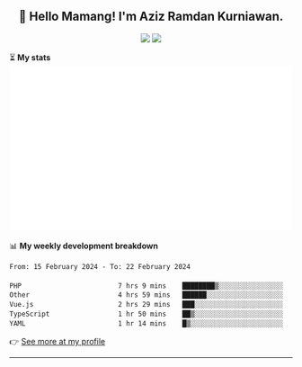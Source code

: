 <h2 align="center">👋 Hello Mamang! I'm Aziz Ramdan Kurniawan.</h2>  
<p align="center">
  <img src="https://komarev.com/ghpvc/?username=azizramdan">
  <img src="https://wakatime.com/badge/user/90056fa0-4c31-4eca-954e-2a3ac05896f9.svg">
</p>
    
⏳ **My stats**  
![](https://raw.githubusercontent.com/azizramdan/github-stats/master/generated/overview.svg#gh-dark-mode-only)

📊 **My weekly development breakdown**
<!--START_SECTION:waka-->

```txt
From: 15 February 2024 - To: 22 February 2024

PHP                        7 hrs 9 mins    ████████▒░░░░░░░░░░░░░░░░   33.67 %
Other                      4 hrs 59 mins   ██████░░░░░░░░░░░░░░░░░░░   23.47 %
Vue.js                     2 hrs 29 mins   ███░░░░░░░░░░░░░░░░░░░░░░   11.69 %
TypeScript                 1 hr 50 mins    ██▒░░░░░░░░░░░░░░░░░░░░░░   08.70 %
YAML                       1 hr 14 mins    █▒░░░░░░░░░░░░░░░░░░░░░░░   05.87 %
```

<!--END_SECTION:waka-->
👉 [See more at my profile](https://wakatime.com/@azizramdan)
***
